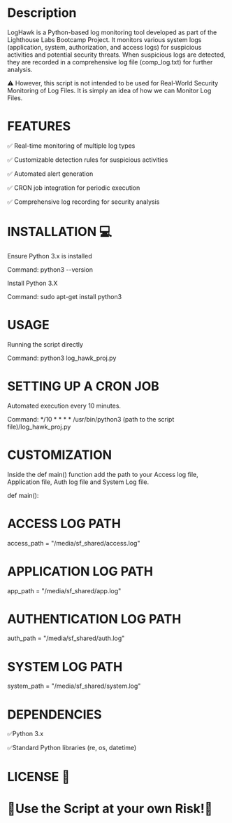 # Description

LogHawk is a Python-based log monitoring tool developed as part 
of the Lighthouse Labs Bootcamp Project. It monitors various system 
logs (application, system, authorization, and access logs) for suspicious 
activities and potential security threats. When suspicious logs are 
detected, they are recorded in a comprehensive log file (comp_log.txt) 
for further analysis.

⚠️ However, this script is not intended to be used for Real-World 
   Security Monitoring of Log Files. It is simply an idea of how 
   we can Monitor Log Files.

# FEATURES

✅ Real-time monitoring of multiple log types

✅ Customizable detection rules for suspicious activities

✅ Automated alert generation

✅ CRON job integration for periodic execution

✅ Comprehensive log recording for security analysis

# INSTALLATION 💻

Ensure Python 3.x is installed

Command: python3 --version

Install Python 3.X

Command: sudo apt-get install python3

# USAGE

Running the script directly

Command: python3 log_hawk_proj.py

# SETTING UP A CRON JOB 

Automated execution every 10 minutes.

Command: */10 * * * * /usr/bin/python3 (path to the script file)/log_hawk_proj.py

# CUSTOMIZATION

Inside the def main() function add the path to your Access log file, Application file, Auth log file and System Log file.

def main():

# ACCESS LOG PATH

access_path = "/media/sf_shared/access.log"

# APPLICATION LOG PATH

app_path = "/media/sf_shared/app.log"

# AUTHENTICATION LOG PATH

auth_path = "/media/sf_shared/auth.log"

# SYSTEM LOG PATH

system_path = "/media/sf_shared/system.log"

# DEPENDENCIES

✅Python 3.x

✅Standard Python libraries (re, os, datetime)

# LICENSE 📝

# 🛑Use the Script at your own Risk!🛑
